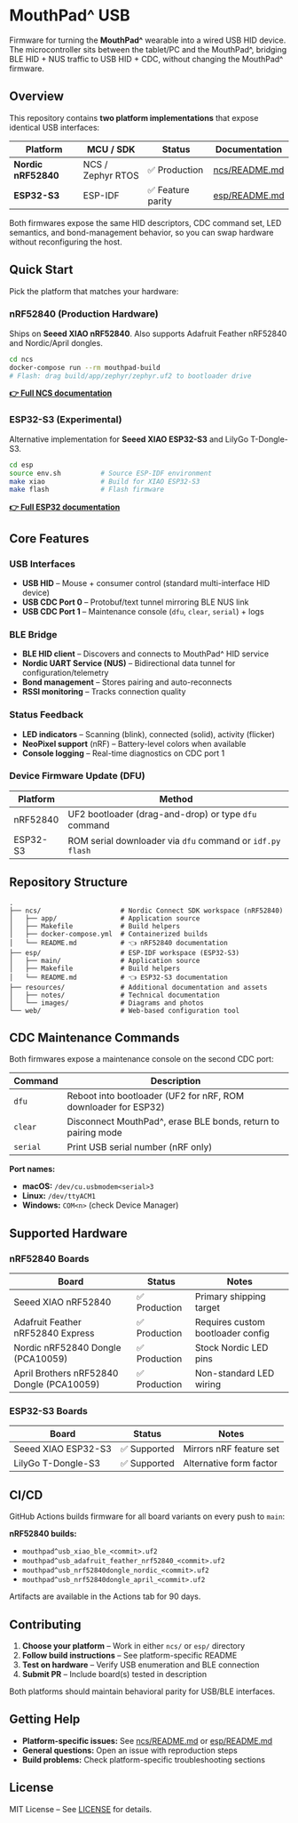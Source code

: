 # MouthPad^ USB

Firmware for turning the **MouthPad^** wearable into a wired USB HID device. The microcontroller sits between the tablet/PC and the MouthPad^, bridging BLE HID + NUS traffic to USB HID + CDC, without changing the MouthPad^ firmware.

## Overview

This repository contains **two platform implementations** that expose identical USB interfaces:

| Platform | MCU / SDK | Status | Documentation |
|----------|-----------|--------|---------------|
| **Nordic nRF52840** | NCS / Zephyr RTOS | ✅ Production | [ncs/README.md](ncs/README.md) |
| **ESP32-S3** | ESP-IDF | ✅ Feature parity | [esp/README.md](esp/README.md) |

Both firmwares expose the same HID descriptors, CDC command set, LED semantics, and bond-management behavior, so you can swap hardware without reconfiguring the host.

## Quick Start

Pick the platform that matches your hardware:

### nRF52840 (Production Hardware)

Ships on **Seeed XIAO nRF52840**. Also supports Adafruit Feather nRF52840 and Nordic/April dongles.

```bash
cd ncs
docker-compose run --rm mouthpad-build
# Flash: drag build/app/zephyr/zephyr.uf2 to bootloader drive
```

**[👉 Full NCS documentation](ncs/README.md)**

### ESP32-S3 (Experimental)

Alternative implementation for **Seeed XIAO ESP32-S3** and LilyGo T-Dongle-S3.

```bash
cd esp
source env.sh          # Source ESP-IDF environment
make xiao              # Build for XIAO ESP32-S3
make flash             # Flash firmware
```

**[👉 Full ESP32 documentation](esp/README.md)**

## Core Features

### USB Interfaces

- **USB HID** – Mouse + consumer control (standard multi-interface HID device)
- **USB CDC Port 0** – Protobuf/text tunnel mirroring BLE NUS link
- **USB CDC Port 1** – Maintenance console (`dfu`, `clear`, `serial`) + logs

### BLE Bridge

- **BLE HID client** – Discovers and connects to MouthPad^ HID service
- **Nordic UART Service (NUS)** – Bidirectional data tunnel for configuration/telemetry
- **Bond management** – Stores pairing and auto-reconnects
- **RSSI monitoring** – Tracks connection quality

### Status Feedback

- **LED indicators** – Scanning (blink), connected (solid), activity (flicker)
- **NeoPixel support** (nRF) – Battery-level colors when available
- **Console logging** – Real-time diagnostics on CDC port 1

### Device Firmware Update (DFU)

| Platform | Method |
|----------|--------|
| nRF52840 | UF2 bootloader (drag-and-drop) or type `dfu` command |
| ESP32-S3 | ROM serial downloader via `dfu` command or `idf.py flash` |

## Repository Structure

```
.
├── ncs/                    # Nordic Connect SDK workspace (nRF52840)
│   ├── app/                # Application source
│   ├── Makefile            # Build helpers
│   ├── docker-compose.yml  # Containerized builds
│   └── README.md           # 👈 nRF52840 documentation
├── esp/                    # ESP-IDF workspace (ESP32-S3)
│   ├── main/               # Application source
│   ├── Makefile            # Build helpers
│   └── README.md           # 👈 ESP32-S3 documentation
├── resources/              # Additional documentation and assets
│   ├── notes/              # Technical documentation
│   └── images/             # Diagrams and photos
└── web/                    # Web-based configuration tool
```

## CDC Maintenance Commands

Both firmwares expose a maintenance console on the second CDC port:

| Command | Description |
|---------|-------------|
| `dfu` | Reboot into bootloader (UF2 for nRF, ROM downloader for ESP32) |
| `clear` | Disconnect MouthPad^, erase BLE bonds, return to pairing mode |
| `serial` | Print USB serial number (nRF only) |

**Port names:**
- **macOS:** `/dev/cu.usbmodem<serial>3`
- **Linux:** `/dev/ttyACM1`
- **Windows:** `COM<n>` (check Device Manager)

## Supported Hardware

### nRF52840 Boards

| Board | Status | Notes |
|-------|--------|-------|
| Seeed XIAO nRF52840 | ✅ Production | Primary shipping target |
| Adafruit Feather nRF52840 Express | ✅ Production | Requires custom bootloader config |
| Nordic nRF52840 Dongle (PCA10059) | ✅ Production | Stock Nordic LED pins |
| April Brothers nRF52840 Dongle (PCA10059) | ✅ Production | Non-standard LED wiring |

### ESP32-S3 Boards

| Board | Status | Notes |
|-------|--------|-------|
| Seeed XIAO ESP32-S3 | ✅ Supported | Mirrors nRF feature set |
| LilyGo T-Dongle-S3 | ✅ Supported | Alternative form factor |

## CI/CD

GitHub Actions builds firmware for all board variants on every push to `main`:

**nRF52840 builds:**
- `mouthpad^usb_xiao_ble_<commit>.uf2`
- `mouthpad^usb_adafruit_feather_nrf52840_<commit>.uf2`
- `mouthpad^usb_nrf52840dongle_nordic_<commit>.uf2`
- `mouthpad^usb_nrf52840dongle_april_<commit>.uf2`

Artifacts are available in the Actions tab for 90 days.

## Contributing

1. **Choose your platform** – Work in either `ncs/` or `esp/` directory
2. **Follow build instructions** – See platform-specific README
3. **Test on hardware** – Verify USB enumeration and BLE connection
4. **Submit PR** – Include board(s) tested in description

Both platforms should maintain behavioral parity for USB/BLE interfaces.

## Getting Help

- **Platform-specific issues:** See [ncs/README.md](ncs/README.md) or [esp/README.md](esp/README.md)
- **General questions:** Open an issue with reproduction steps
- **Build problems:** Check platform-specific troubleshooting sections

## License

MIT License – See [LICENSE](LICENSE) for details.
